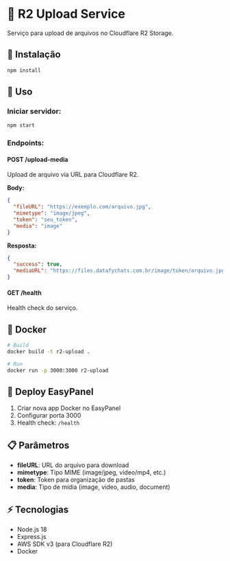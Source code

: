 # 🚀 R2 Upload Service

Serviço para upload de arquivos no Cloudflare R2 Storage.

## 🔧 Instalação

```bash
npm install
```

## 🚀 Uso

### Iniciar servidor:
```bash
npm start
```

### Endpoints:

#### POST /upload-media
Upload de arquivo via URL para Cloudflare R2.

**Body:**
```json
{
  "fileURL": "https://exemplo.com/arquivo.jpg",
  "mimetype": "image/jpeg",
  "token": "seu_token",
  "media": "image"
}
```

**Resposta:**
```json
{
  "success": true,
  "mediaURL": "https://files.datafychats.com.br/image/token/arquivo.jpg"
}
```

#### GET /health
Health check do serviço.

## 🐳 Docker

```bash
# Build
docker build -t r2-upload .

# Run
docker run -p 3000:3000 r2-upload
```

## 🚀 Deploy EasyPanel

1. Criar nova app Docker no EasyPanel
2. Configurar porta 3000
3. Health check: `/health`

## 📋 Parâmetros

- **fileURL**: URL do arquivo para download
- **mimetype**: Tipo MIME (image/jpeg, video/mp4, etc.)
- **token**: Token para organização de pastas
- **media**: Tipo de mídia (image, video, audio, document)

## ⚡ Tecnologias

- Node.js 18
- Express.js
- AWS SDK v3 (para Cloudflare R2)
- Docker
